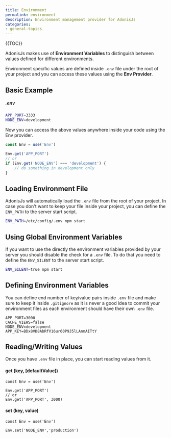 ```yaml
---
title: Environment
permalink: environment
description: Environment management provider for AdonisJs
categories:
- general-topics
---
```


{{TOC}}

AdonisJs makes use of **Environment Variables** to distinguish between values defined for different environments.

Environment specific values are defined inside `.env` file under the root of your project and you can access these values using the **Env Provider**.

## Basic Example

##### .env

```bash
APP_PORT=3333
NODE_ENV=development
```

Now you can access the above values anywhere inside your code using the Env provider.

```javascript
const Env = use('Env')

Env.get('APP_PORT')
// or
if (Env.get('NODE_ENV') === 'development') {
	// do something in development only
}
```

## Loading Environment File

AdonisJs will automatically load the `.env` file from the root of your project. In case you don't want to keep your file inside your project, you can define the `ENV_PATH` to the server start script.

```bash
ENV_PATH=/etc/config/.env npm start
```

## Using Global Environment Variables

If you want to use the directly the environment variables provided by your server you should disable the check for a `.env` file. To do that you need to define the `ENV_SILENT` to the server start script.

```bash
ENV_SILENT=true npm start
```

## Defining Environment Variables

You can define end number of key/value pairs inside `.env` file and make sure to keep it inside `.gitignore` as it is never a good idea to commit your environment files as each environment should have their own `.env` file.

```env,line-numbers
APP_PORT=3000
CACHE_VIEWS=false
NODE_ENV=development
APP_KEY=BDx8VD8AbRfV16ur60P9J5lLAnmAITtY
```

## Reading/Writing Values

Once you have `.env` file in place, you can start reading values from it.

#### get <span>(key, [defaultValue])</span>

```javascript,line-numbers
const Env = use('Env')

Env.get('APP_PORT')
// or
Env.get('APP_PORT', 3000)
```

#### set <span>(key, value)</span>

```javascript,line-numbers
const Env = use('Env')

Env.set('NODE_ENV','production')
```
